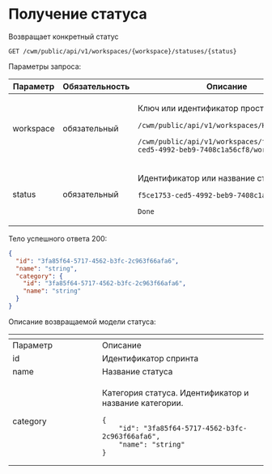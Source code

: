 # Получение статуса

Возвращает конкретный статус

`GET /cwm/public/api/v1/workspaces/{workspace}/statuses/{status}`

Параметры запроса:

| Параметр  | Обязательность | Описание                                                                                                                                                                                                  |
| --------- | -------------- | --------------------------------------------------------------------------------------------------------------------------------------------------------------------------------------------------------- |
| workspace | обязательный   | <p>Ключ или идентификатор пространства</p><p><code>/cwm/public/api/v1/workspaces/KEY/workitems</code></p><p><code>/cwm/public/api/v1/workspaces/f5ce1753-ced5-4992-beb9-7408c1a56cf8/workitems</code></p> |
| status    | обязательный   | <p>Идентификатор или название статуса</p><p><code>f5ce1753-ced5-4992-beb9-7408c1a56cf8</code></p><p><code>Done</code></p>                                                                                 |

Тело успешного ответа 200:

```json
{
  "id": "3fa85f64-5717-4562-b3fc-2c963f66afa6",
  "name": "string",
  "category": {
    "id": "3fa85f64-5717-4562-b3fc-2c963f66afa6",
    "name": "string"
  }
}
```

Описание возвращаемой модели статуса:

<table data-header-hidden><thead><tr><th width="161"></th><th></th></tr></thead><tbody><tr><td>Параметр</td><td>Описание</td></tr><tr><td>id</td><td>Идентификатор спринта</td></tr><tr><td>name</td><td>Название статуса</td></tr><tr><td>category</td><td><p>Категория статуса. Идентификатор и название категории.</p><pre class="language-json"><code class="lang-json">{
    "id": "3fa85f64-5717-4562-b3fc-2c963f66afa6",
    "name": "string"
}
</code></pre></td></tr></tbody></table>
